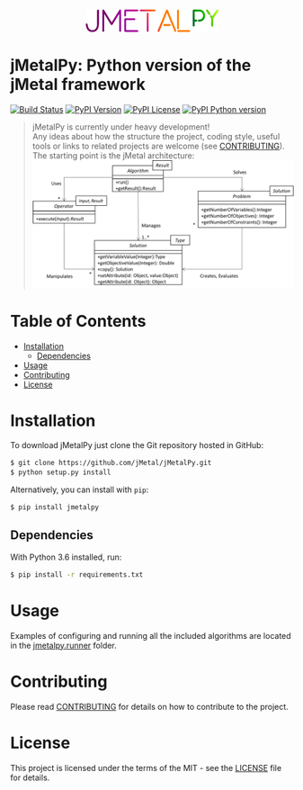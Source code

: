 <p align="center">
  <br/>
  <img src=resources/jmetalpy.png alt="jMetalPy">
  <br/>
</p>

# jMetalPy: Python version of the jMetal framework
[![Build Status](https://img.shields.io/travis/jMetal/jMetalPy.svg?style=flat-square)](https://travis-ci.org/jMetal/jMetalPy)
[![PyPI Version](https://img.shields.io/pypi/v/jMetalPy.svg?style=flat-square)]()
[![PyPI License](https://img.shields.io/pypi/l/jMetalPy.svg?style=flat-square)]()
[![PyPI Python version](https://img.shields.io/pypi/pyversions/jMetalPy.svg?style=flat-square)]()

> jMetalPy is currently under heavy development!  
> Any ideas about how the structure the project, coding style, useful tools or links to related projects are welcome (see [CONTRIBUTING](https://github.com/jMetal/jMetalPy/blob/master/CONTRIBUTING.md)). The starting point is the jMetal architecture:
> ![jMetal architecture](resources/jMetal5UML.png)

# Table of Contents
- [Installation](#installation)
	- [Dependencies](#dependencies)
- [Usage](#usage)
- [Contributing](#contributing)
- [License](#license)

# Installation
To download jMetalPy just clone the Git repository hosted in GitHub:
```bash
$ git clone https://github.com/jMetal/jMetalPy.git
$ python setup.py install
```

Alternatively, you can install with `pip`:
```bash
$ pip install jmetalpy
```

## Dependencies
With Python 3.6 installed, run:
```bash
$ pip install -r requirements.txt
```

# Usage
Examples of configuring and running all the included algorithms are located in the [jmetalpy.runner](https://github.com/jMetal/jMetalPy/tree/master/jmetalpy/runner) folder.

# Contributing
Please read [CONTRIBUTING](CONTRIBUTING.md) for details on how to contribute to the project.

# License
This project is licensed under the terms of the MIT - see the [LICENSE](LICENSE) file for details.
